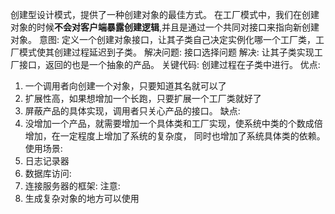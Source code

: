 创建型设计模式，提供了一种创建对象的最佳方式。
在工厂模式中，我们在创建对象的时候**不会对客户端暴露创建逻辑**,并且是通过一个共同对接口来指向新创建对象。
意图:
定义一个创建对象接口，让其子类自己决定实例化哪一个工厂类，工厂模式使其创建过程延迟到子类。
解决问题:
接口选择问题
解决:
让其子类实现工厂接口，返回的也是一个抽象的产品。
关键代码:
创建过程在子类中进行。
优点:
1. 一个调用者向创建一个对象，只要知道其名就可以了
2. 扩展性高，如果想增加一个长跑，只要扩展一个工厂类就好了
3. 屏蔽产品的具体实现，调用者只关心产品的接口。
缺点:
1. 没增加一个产品，就需要增加一个具体类和工厂实现，使系统中类的个数成倍增加，在一定程度上增加了系统的复杂度，
同时也增加了系统具体类的依赖。
使用场景:
1. 日志记录器
2. 数据库访问: 
3. 连接服务器的框架:
注意:
1. 生成复杂对象的地方可以使用
